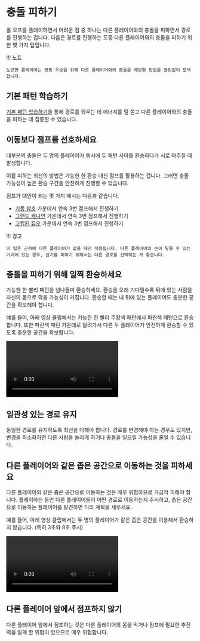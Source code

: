 # 충돌 피하기

롤 오프를 플레이하면서 어려운 점 중 하나는 다른 플레이어와의 충돌을 피하면서 경로를 진행하는 겁니다. 다음은 경로를 진행하는 도중 다른 플레이어와의 충돌을 피하기 위한 몇 가지 팁입니다.

!!! 노트

    노련한 플레이어는 공동 우승을 위해 다른 플레이어와의 충돌을 예방할 방법을 끊임없이 모색합니다.

## 기본 패턴 학습하기

[기본 패턴 학습하기](./learning-the-rolls.md)을 통해 경로를 외우는 데 에너지를 덜 쏟고 다른 플레이어와의 충돌을 피하는 데 집중할 수 있습니다.

## 이동보다 점프를 선호하세요

대부분의 충돌은 두 명의 플레이어가 동시에 두 패턴 사이를 환승하다가 서로 마주칠 때 발생합니다.

이를 피하는 최선의 방법은 가능한 한 환승 대신 점프를 활용하는 겁니다. 그러면 충돌 가능성이 높은 환승 구간을 안전하게 진행할 수 있습니다.

점프가 대안이 되는 몇 가지 예시는 다음과 같습니다.

* [기둥 참호](../rolls/pillar-trench.md) 가운데서 연속 3번 점프해서 진행하기
* [그랜드 캐니언](../rolls/grand-canyon.md) 가운데서 연속 3번 점프해서 진행하기
* [고립된 듀오](../rolls/grand-canyon.md) 가운데서 연속 3번 점프해서 진행하기

!!! 경고

    이 팁은 근처에 다른 플레이어가 없을 때만 적용됩니다. 다른 플레이어의 손이 닿을 수 있는 거리에 있는 경우, 잡기를 피하기 위해서는 다른 경로를 선택하는 게 좋습니다.

## 충돌을 피하기 위해 일찍 환승하세요

가능한 한 빨리 패턴을 넘나들며 환승하세요. 환승을 오래 기다릴수록 뒤에 있는 사람을 자신의 몸으로 막을 가능성이 커집니다. 환승할 때는 내 뒤에 있는 플레이어도 충분한 공간을 확보해야 합니다.

예를 들어, 아래 영상 클립에서는 가능한 한 빨리 주황색 패턴에서 파란색 패턴으로 환승합니다. 또한 파란색 패턴 가운데로 달려가서 다른 두 플레이어가 안전하게 환승할 수 있도록 충분한 공간을 확보합니다.

<video controls>
  <source src="../../images/getting-started/reducing-desync/transfer-early.mp4" type="video/mp4">
</video>

## 일관성 있는 경로 유지

동일한 경로를 유지하도록 최선을 다해야 합니다. 경로를 변경해야 하는 경우도 있지만, 변경을 최소화하면 다른 사람을 놀라게 하거나 충돌을 일으킬 가능성을 줄일 수 있습니다.

## 다른 플레이어와 같은 좁은 공간으로 이동하는 것을 피하세요

다른 플레이어와 같은 좁은 공간으로 이동하는 것은 매우 위험하므로 가급적 피해야 합니다. 플레이하는 동안 다른 플레이어들이 어떤 경로로 이동하는지 주시하고, 좁은 공간으로 이동하는 플레이어를 발견하면 미리 계획을 세우세요.

예를 들어, 아래 영상 클립에서는 두 명의 플레이어가 같은 좁은 공간을 이용해서 환승하지 않습니다. (특히 3초와 8초 주시)

<video controls>
  <source src="../../images/getting-started/reducing-desync/avoid-same-small-ledge.mp4" type="video/mp4">
</video>

## 다른 플레이어 앞에서 점프하지 않기

다른 플레이어 앞에서 점프하는 것은 다른 플레이어의 몸을 막거나 점프에 필요한 추진력을 잃게 할 위험이 있으므로 매우 위험합니다.
